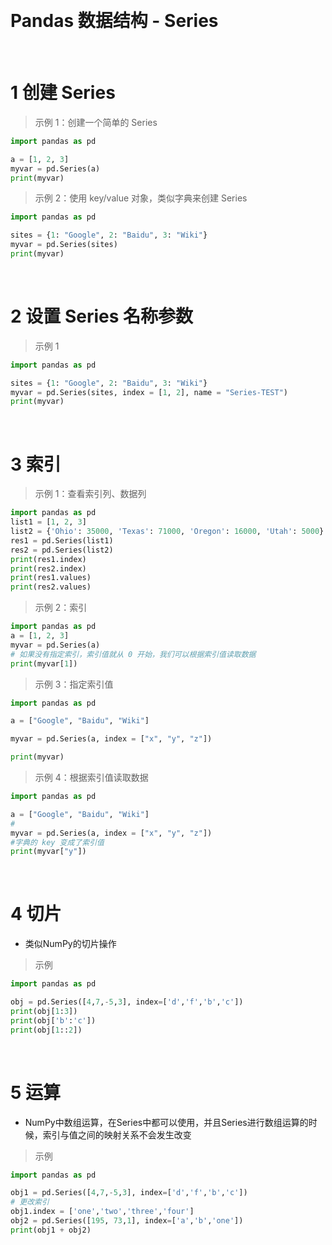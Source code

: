 &emsp;
# Pandas 数据结构 - Series


&emsp;
# 1 创建 Series

>示例 1：创建一个简单的 Series
```python
import pandas as pd

a = [1, 2, 3]
myvar = pd.Series(a)
print(myvar)
```


>示例 2：使用 key/value 对象，类似字典来创建 Series
```python
import pandas as pd

sites = {1: "Google", 2: "Baidu", 3: "Wiki"}
myvar = pd.Series(sites)
print(myvar)
```

&emsp;
# 2 设置 Series 名称参数

>示例 1
```python
import pandas as pd

sites = {1: "Google", 2: "Baidu", 3: "Wiki"}
myvar = pd.Series(sites, index = [1, 2], name = "Series-TEST")
print(myvar)
```


&emsp;
# 3 索引

>示例 1：查看索引列、数据列
```python
import pandas as pd
list1 = [1, 2, 3]
list2 = {'Ohio': 35000, 'Texas': 71000, 'Oregon': 16000, 'Utah': 5000}
res1 = pd.Series(list1)
res2 = pd.Series(list2)
print(res1.index)
print(res2.index)
print(res1.values)
print(res2.values)
```

>示例 2：索引
```python
import pandas as pd
a = [1, 2, 3]
myvar = pd.Series(a)
# 如果没有指定索引，索引值就从 0 开始，我们可以根据索引值读取数据
print(myvar[1])
```


>示例 3：指定索引值
```python
import pandas as pd

a = ["Google", "Baidu", "Wiki"]

myvar = pd.Series(a, index = ["x", "y", "z"])

print(myvar)
```

>示例 4：根据索引值读取数据
```py
import pandas as pd

a = ["Google", "Baidu", "Wiki"]
# 
myvar = pd.Series(a, index = ["x", "y", "z"])
#字典的 key 变成了索引值
print(myvar["y"])
```

&emsp;
# 4 切片
- 类似NumPy的切片操作

>示例
```py
import pandas as pd

obj = pd.Series([4,7,-5,3], index=['d','f','b','c'])
print(obj[1:3])
print(obj['b':'c'])
print(obj[1::2])

```

&emsp;
# 5 运算
- NumPy中数组运算，在Series中都可以使用，并且Series进行数组运算的时候，索引与值之间的映射关系不会发生改变

>示例
```python
import pandas as pd

obj1 = pd.Series([4,7,-5,3], index=['d','f','b','c'])
# 更改索引
obj1.index = ['one','two','three','four']
obj2 = pd.Series([195, 73,1], index=['a','b','one'])
print(obj1 + obj2)
```


